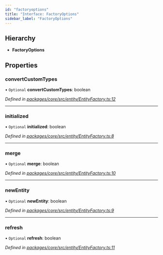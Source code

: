 ```yaml
---
id: "factoryoptions"
title: "Interface: FactoryOptions"
sidebar_label: "FactoryOptions"
---
```


## Hierarchy

* **FactoryOptions**

## Properties

### convertCustomTypes

• `Optional` **convertCustomTypes**: boolean

*Defined in [packages/core/src/entity/EntityFactory.ts:12](https://github.com/mikro-orm/mikro-orm/blob/18b580bb42/packages/core/src/entity/EntityFactory.ts#L12)*

___

### initialized

• `Optional` **initialized**: boolean

*Defined in [packages/core/src/entity/EntityFactory.ts:8](https://github.com/mikro-orm/mikro-orm/blob/18b580bb42/packages/core/src/entity/EntityFactory.ts#L8)*

___

### merge

• `Optional` **merge**: boolean

*Defined in [packages/core/src/entity/EntityFactory.ts:10](https://github.com/mikro-orm/mikro-orm/blob/18b580bb42/packages/core/src/entity/EntityFactory.ts#L10)*

___

### newEntity

• `Optional` **newEntity**: boolean

*Defined in [packages/core/src/entity/EntityFactory.ts:9](https://github.com/mikro-orm/mikro-orm/blob/18b580bb42/packages/core/src/entity/EntityFactory.ts#L9)*

___

### refresh

• `Optional` **refresh**: boolean

*Defined in [packages/core/src/entity/EntityFactory.ts:11](https://github.com/mikro-orm/mikro-orm/blob/18b580bb42/packages/core/src/entity/EntityFactory.ts#L11)*
